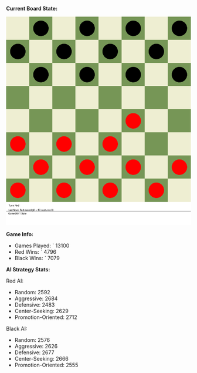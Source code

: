 
**Current Board State:**  
<!-- START_GIF -->
![Checkers Game](./checkers_game.gif)
<!-- END_GIF -->

**Game Info:**  
- Games Played: `<!-- GAMES_PLAYED --> 13100
- Red Wins: `<!-- RED_WINS --> 4796
- Black Wins: `<!-- BLACK_WINS --> 7079

<!-- AI_STATS -->
**AI Strategy Stats:**

Red AI:
- Random: 2592
- Aggressive: 2684
- Defensive: 2483
- Center-Seeking: 2629
- Promotion-Oriented: 2712

Black AI:
- Random: 2576
- Aggressive: 2626
- Defensive: 2677
- Center-Seeking: 2666
- Promotion-Oriented: 2555
